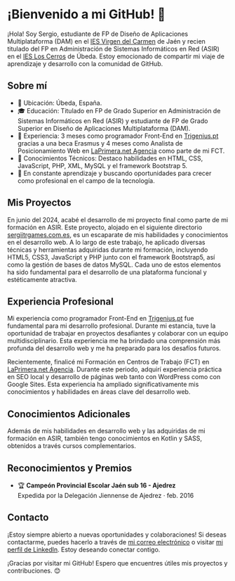 # ¡Bienvenido a mi GitHub! 👋

¡Hola! Soy Sergio, estudiante de FP de Diseño de Aplicaciones Multiplataforma (DAM) en el [IES Virgen del Carmen](https://www.iesvirgendelcarmen.com/) de Jaén y recien titulado del FP en Administración de Sistemas Informáticos en Red (ASIR) en el [IES Los Cerros](https://loscerros.org/) de Úbeda. Estoy emocionado de compartir mi viaje de aprendizaje y desarrollo con la comunidad de GitHub.

## Sobre mí

- 📍 Ubicación: Úbeda, España.
- 🎓 Educación: Titulado en FP de Grado Superior en Administración de Sistemas Informáticos en Red (ASIR) y estudiante de FP de Grado Superior en Diseño de Aplicaciones Multiplataforma (DAM).
- 💼 Experiencia: 3 meses como programador Front-End en [Trigenius.pt](https://www.trigenius.pt/) gracias a una beca Erasmus y 4 meses como Analista de Posicionamiento Web en [LaPrimera.net Agencia](https://laprimera.net/) como parte de mi FCT.
- 🌱 Conocimientos Técnicos: Destaco habilidades en HTML, CSS, JavaScript, PHP, XML, MySQL y el framework Bootstrap 5.
- 🚀 En constante aprendizaje y buscando oportunidades para crecer como profesional en el campo de la tecnología.

## Mis Proyectos

En junio del 2024, acabé el desarrollo de mi proyecto final como parte de mi formación en ASIR. Este proyecto, alojado en el siguiente directorio [sergiitrgames.com.es](https://sergiitrgames.com.es/), es un escaparate de mis habilidades y conocimientos en el desarrollo web. 
A lo largo de este trabajo, he aplicado diversas técnicas y herramientas adquiridas durante mi formación, incluyendo HTML5, CSS3, JavaScript y PHP junto con el framework Bootstrap5, así como la gestión de bases de datos MySQL. Cada uno de estos elementos ha sido fundamental para el desarrollo de una plataforma funcional y estéticamente atractiva.



## Experiencia Profesional

Mi experiencia como programador Front-End en [Trigenius.pt](https://trigenius.pt/) fue fundamental para mi desarrollo profesional. Durante mi estancia, tuve la oportunidad de trabajar en proyectos desafiantes y colaborar con un equipo multidisciplinario. Esta experiencia me ha brindado una comprensión más profunda del desarrollo web y me ha preparado para los desafíos futuros.

Recientemente, finalicé mi Formación en Centros de Trabajo (FCT) en [LaPrimera.net Agencia](https://laprimera.net/). Durante este periodo, adquirí experiencia práctica en SEO local y desarrollo de páginas web tanto con WordPress como con Google Sites. Esta experiencia ha ampliado significativamente mis conocimientos y habilidades en áreas clave del desarrollo web.



## Conocimientos Adicionales

Además de mis habilidades en desarrollo web y las adquiridas de mi formación en ASIR, también tengo conocimientos en Kotlin y SASS, obtenidos a través cursos complementarios.

## Reconocimientos y Premios

- 🏆 **Campeón Provincial Escolar Jaén sub 16 - Ajedrez**  
  Expedida por la Delegación Jiennense de Ajedrez · feb. 2016

## Contacto

¡Estoy siempre abierto a nuevas oportunidades y colaboraciones! Si deseas contactarme, puedes hacerlo a través de [mi correo electrónico](mailto:sergiotrillorodriguez123@gmail.com) o visitar [mi perfil de LinkedIn](https://www.linkedin.com/in/sergiitr11). Estoy deseando conectar contigo.

¡Gracias por visitar mi GitHub! Espero que encuentres útiles mis proyectos y contribuciones. 😊
